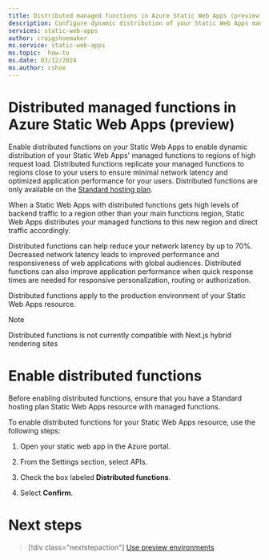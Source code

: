 ```yaml
---
title: Distributed managed functions in Azure Static Web Apps (preview)
description: Configure dynamic distribution of your Static Web Apps managed functions to high request load regions.
services: static-web-apps
author: craigshoemaker
ms.service: static-web-apps
ms.topic:  how-to
ms.date: 03/12/2024
ms.author: cshoe
---
```


# Distributed managed functions in Azure Static Web Apps (preview)

Enable distributed functions on your Static Web Apps to enable dynamic distribution of your Static Web Apps' managed functions to regions of high request load. Distributed functions replicate your managed functions 
to regions close to your users to ensure minimal network latency and optimized application performance for your users. Distributed functions are only available on the [Standard hosting plan](plans.md).

When a Static Web Apps with distributed functions gets high levels of backend traffic to a region other than your main functions region, Static Web Apps distributes your managed functions to this new region and direct traffic accordingly.

Distributed functions can help reduce your network latency by up to 70%. Decreased network latency leads to improved performance and responsiveness of web applications with global audiences. Distributed functions can also improve application performance when quick response times are needed for responsive personalization, routing or authorization. 

Distributed functions apply to the production environment of your Static Web Apps resource.

> [!NOTE]
> Distributed functions is not currently compatible with Next.js hybrid rendering sites

# Enable distributed functions

Before enabling distributed functions, ensure that you have a Standard hosting plan Static Web Apps resource with managed functions.

To enable distributed functions for your Static Web Apps resource, use the following steps:

1. Open your static web app in the Azure portal.
   
1. From the Settings section, select APIs.

1. Check the box labeled **Distributed functions**.

1. Select **Confirm**.

# Next steps

> [!div class="nextstepaction"]
> [Use preview environments](preview-environments.md)
